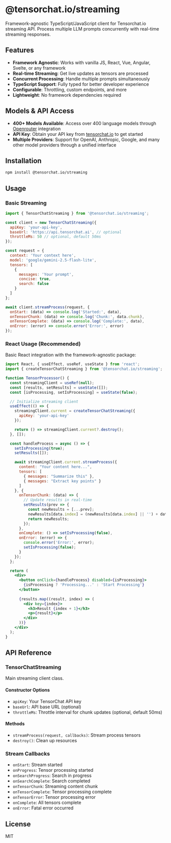 # @tensorchat.io/streaming

Framework-agnostic TypeScript/JavaScript client for Tensorchat.io streaming API. Process multiple LLM prompts concurrently with real-time streaming responses.

## Features

- **Framework Agnostic**: Works with vanilla JS, React, Vue, Angular, Svelte, or any framework
- **Real-time Streaming**: Get live updates as tensors are processed
- **Concurrent Processing**: Handle multiple prompts simultaneously
- **TypeScript Support**: Fully typed for better developer experience
- **Configurable**: Throttling, custom endpoints, and more
- **Lightweight**: No framework dependencies required

## Models & API Access

- **400+ Models Available**: Access over 400 language models through [Openrouter](https://openrouter.ai) integration
- **API Key**: Obtain your API key from [tensorchat.io](https://tensorchat.io) to get started
- **Multiple Providers**: Support for OpenAI, Anthropic, Google, and many other model providers through a unified interface

## Installation

```bash
npm install @tensorchat.io/streaming
```

## Usage

### Basic Streaming

```javascript
import { TensorChatStreaming } from '@tensorchat.io/streaming';

const client = new TensorChatStreaming({
  apiKey: 'your-api-key',
  baseUrl: 'https://api.tensorchat.ai', // optional
  throttleMs: 50 // optional, default 50ms
});

const request = {
  context: 'Your context here',
  model: 'google/gemini-2.5-flash-lite',
  tensors: [
    {
      messages: 'Your prompt',
      concise: true,
      search: false
    }
  ]
};

await client.streamProcess(request, {
  onStart: (data) => console.log('Started:', data),
  onTensorChunk: (data) => console.log('Chunk:', data.chunk),
  onTensorComplete: (data) => console.log('Complete:', data),
  onError: (error) => console.error('Error:', error)
});
```

### React Usage (Recommended)

Basic React integration with the framework-agnostic package:

```jsx
import React, { useEffect, useRef, useState } from 'react';
import { createTensorChatStreaming } from '@tensorchat.io/streaming';

function TensorProcessor() {
  const streamingClient = useRef(null);
  const [results, setResults] = useState([]);
  const [isProcessing, setIsProcessing] = useState(false);

  // Initialize streaming client
  useEffect(() => {
    streamingClient.current = createTensorChatStreaming({
      apiKey: 'your-api-key'
    });

    return () => streamingClient.current?.destroy();
  }, []);

  const handleProcess = async () => {
    setIsProcessing(true);
    setResults([]);

    await streamingClient.current.streamProcess({
      content: "Your content here...",
      tensors: [
        { messages: "Summarize this" },
        { messages: "Extract key points" }
      ]
    }, {
      onTensorChunk: (data) => {
        // Update results in real-time
        setResults(prev => {
          const newResults = [...prev];
          newResults[data.index] = (newResults[data.index] || '') + data.result?.chunk;
          return newResults;
        });
      },
      onComplete: () => setIsProcessing(false),
      onError: (error) => {
        console.error('Error:', error);
        setIsProcessing(false);
      }
    });
  };

  return (
    <div>
      <button onClick={handleProcess} disabled={isProcessing}>
        {isProcessing ? 'Processing...' : 'Start Processing'}
      </button>
      
      {results.map((result, index) => (
        <div key={index}>
          <h3>Result {index + 1}</h3>
          <p>{result}</p>
        </div>
      ))}
    </div>
  );
}
```

## API Reference

### TensorChatStreaming

Main streaming client class.

#### Constructor Options

- `apiKey`: Your TensorChat API key
- `baseUrl`: API base URL (optional)
- `throttleMs`: Throttle interval for chunk updates (optional, default 50ms)

#### Methods

- `streamProcess(request, callbacks)`: Stream process tensors
- `destroy()`: Clean up resources

### Stream Callbacks

- `onStart`: Stream started
- `onProgress`: Tensor processing started
- `onSearchProgress`: Search in progress
- `onSearchComplete`: Search completed
- `onTensorChunk`: Streaming content chunk
- `onTensorComplete`: Tensor processing complete
- `onTensorError`: Tensor processing error
- `onComplete`: All tensors complete
- `onError`: Fatal error occurred

## License

MIT